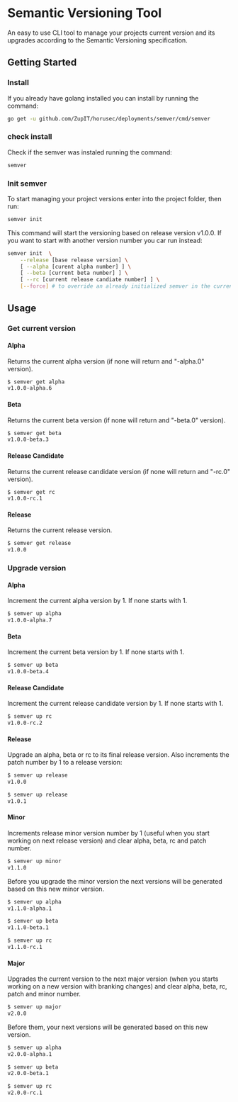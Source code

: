# Semantic Versioning Tool

An easy to use CLI tool to manage your projects current version and its upgrades according to the Semantic Versioning specification.


## Getting Started

### Install
If you already have golang installed you can install by running the command:
```sh
go get -u github.com/ZupIT/horusec/deployments/semver/cmd/semver
```

### check install
Check if the semver was instaled running the command:
```sh
semver 
```


### Init semver
To start managing your project versions enter into the project folder, then run:
```sh
semver init
```

This command will start the versioning based on release version v1.0.0. If you want to start with another version number you car run instead:
```sh
semver init  \
    --release [base release version] \
    [ --alpha [curent alpha number] ] \
    [ --beta [current beta number] ] \
    [ --rc [current release candiate number] ] \
    [--force] # to override an already initialized semver in the current directory.
```


## Usage

### Get current version
#### Alpha
Returns the current alpha version (if none will return and "-alpha.0" version).
```sh
$ semver get alpha
v1.0.0-alpha.6
```

#### Beta
Returns the current beta version (if none will return and "-beta.0" version).
```sh
$ semver get beta
v1.0.0-beta.3
```

#### Release Candidate
Returns the current release candidate version (if none will return and "-rc.0" version).
```sh
$ semver get rc
v1.0.0-rc.1
```

#### Release
Returns the current release version.
```sh
$ semver get release
v1.0.0
```

### Upgrade version
#### Alpha
Increment the current alpha version by 1. If none starts with 1.
```sh
$ semver up alpha
v1.0.0-alpha.7
```

#### Beta
Increment the current beta version by 1. If none starts with 1.
```sh
$ semver up beta
v1.0.0-beta.4
```

#### Release Candidate
Increment the current release candidate version by 1. If none starts with 1.
```sh
$ semver up rc
v1.0.0-rc.2
```

#### Release
Upgrade an alpha, beta or rc to its final release version. Also increments the patch number by 1 to a release version:
```sh
$ semver up release
v1.0.0

$ semver up release
v1.0.1
```

#### Minor
Increments release minor version number by 1 (useful when you start working on next release version) and clear alpha, beta, rc and patch number.
```sh
$ semver up minor
v1.1.0
```

Before you upgrade the minor version the next versions will be generated based on this new minor version.
```sh
$ semver up alpha
v1.1.0-alpha.1

$ semver up beta
v1.1.0-beta.1

$ semver up rc
v1.1.0-rc.1
```

#### Major
Upgrades the current version to the next major version (when you starts working on a new version with branking changes) and clear alpha, beta, rc, patch and minor number.
```sh
$ semver up major
v2.0.0
```

Before them, your next versions will be generated based on this new version.
```sh
$ semver up alpha
v2.0.0-alpha.1

$ semver up beta
v2.0.0-beta.1

$ semver up rc
v2.0.0-rc.1
```
